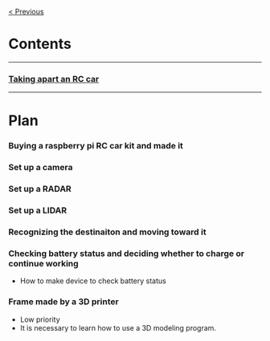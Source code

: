 [< Previous](https://enginebeast.github.io)

# Contents
---

### [Taking apart an RC car](https://enginebeast.github.io/self_drive1/)
---

# Plan

### Buying a raspberry pi RC car kit and made it

### Set up a camera

### Set up a RADAR

### Set up a LIDAR

### Recognizing the destinaiton and moving toward it

### Checking battery status and deciding whether to charge or continue working
- How to make device to check battery status

### Frame made by a 3D printer
- Low priority
- It is necessary to learn how to use a 3D modeling program.
